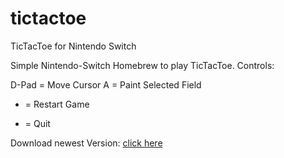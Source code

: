 # tictactoe
TicTacToe for Nintendo Switch

Simple Nintendo-Switch Homebrew to play TicTacToe. Controls:

D-Pad = Move Cursor
A = Paint Selected Field
- = Restart Game
+ = Quit


Download newest Version:
[click here](https://github.com/sh3rlock97/tictactoe/raw/master/tictactoe.zip)